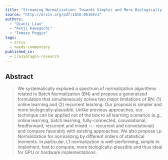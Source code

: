 ```yaml
---
title: "Streaming Normalization: Towards Simpler and More Biologically-plausible   Normalizations for Online and Recurrent Learning"
source: "http://arxiv.org/pdf/1610.06160v1"
authors:
  - "Qianli Liao"
  - "Kenji Kawaguchi"
  - "Tomaso Poggio"
tags:
  - arxiv
  - needs-commentary
published_in:
  - crazydragon-research
---
```

## Abstract
>   We systematically explored a spectrum of normalization algorithms related to
> Batch Normalization (BN) and propose a generalized formulation that
> simultaneously solves two major limitations of BN: (1) online learning and (2)
> recurrent learning. Our proposal is simpler and more biologically-plausible.
> Unlike previous approaches, our technique can be applied out of the box to all
> learning scenarios (e.g., online learning, batch learning, fully-connected,
> convolutional, feedforward, recurrent and mixed --- recurrent and
> convolutional) and compare favorably with existing approaches. We also propose
> Lp Normalization for normalizing by different orders of statistical moments. In
> particular, L1 normalization is well-performing, simple to implement, fast to
> compute, more biologically-plausible and thus ideal for GPU or hardware
> implementations.
>
